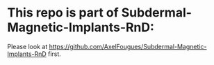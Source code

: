 # This repo is part of Subdermal-Magnetic-Implants-RnD:
Please look at https://github.com/AxelFougues/Subdermal-Magnetic-Implants-RnD first.
